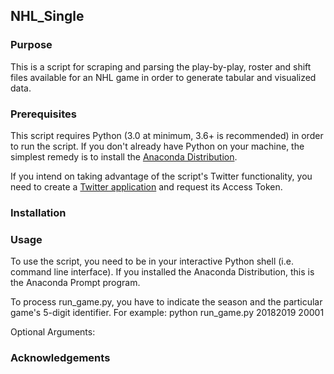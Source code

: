 ## NHL_Single

### Purpose
This is a script for scraping and parsing the play-by-play, roster and shift files available for an NHL game in order to generate tabular and visualized data.

### Prerequisites
This script requires Python (3.0 at minimum, 3.6+ is recommended) in order to run the script. If you don't already have Python on your machine, the simplest remedy is to install the <a href="https://www.anaconda.com/distribution/">Anaconda Distribution</a>. 

If you intend on taking advantage of the script's Twitter functionality, you need to create a <a href="https://apps.twitter.com/app/new">Twitter application</a> and request its Access Token.

### Installation

### Usage
To use the script, you need to be in your interactive Python shell (i.e. command line interface). If you installed the Anaconda Distribution, this is the Anaconda Prompt program. 

To process run_game.py, you have to indicate the season and the particular game's 5-digit identifier. For example:
python run_game.py 20182019 20001

Optional Arguments:


### Acknowledgements
